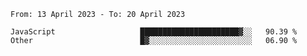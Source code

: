 <!--START_SECTION:waka-->

```text
From: 13 April 2023 - To: 20 April 2023

JavaScript                   ██████████████████████▓░░   90.39 %
Other                        █▓░░░░░░░░░░░░░░░░░░░░░░░   06.90 %
```

<!--END_SECTION:waka-->
